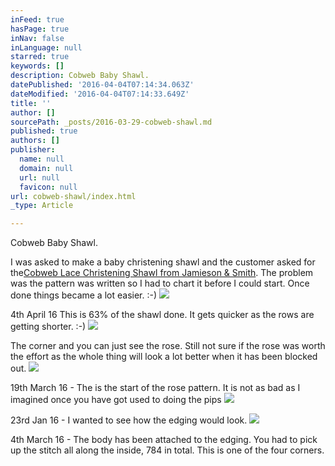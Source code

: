 ```yaml
---
inFeed: true
hasPage: true
inNav: false
inLanguage: null
starred: true
keywords: []
description: Cobweb Baby Shawl.
datePublished: '2016-04-04T07:14:34.063Z'
dateModified: '2016-04-04T07:14:33.649Z'
title: ''
author: []
sourcePath: _posts/2016-03-29-cobweb-shawl.md
published: true
authors: []
publisher:
  name: null
  domain: null
  url: null
  favicon: null
url: cobweb-shawl/index.html
_type: Article

---
```

Cobweb Baby Shawl.

I was asked to make a baby christening shawl and the customer asked for the[Cobweb Lace Christening Shawl from Jamieson & Smith][0]. The problem was the pattern was written so I had to chart it before I could start. Once done things became a lot easier. :-)
![](https://the-grid-user-content.s3-us-west-2.amazonaws.com/8ce65538-f1aa-4073-8be0-4b64ddccd988.jpg)

4th April 16 This is 63% of the shawl done. It gets quicker as the rows are getting shorter. :-) ![](https://the-grid-user-content.s3-us-west-2.amazonaws.com/d81f040c-a70d-49d0-9846-dd18f38578ba.jpg)

The corner and you can just see the rose. Still not sure if the rose was worth the effort as the whole thing will look a lot better when it has been blocked out.
![](https://the-grid-user-content.s3-us-west-2.amazonaws.com/c672c245-46bc-48ba-9378-330d082f155d.jpg)

19th March 16 - The is the start of the rose pattern. It is not as bad as I imagined once you have got used to doing the pips
![](https://the-grid-user-content.s3-us-west-2.amazonaws.com/61192f07-15a2-43e3-b3c7-2a6529277273.jpg)

23rd Jan 16 - I wanted to see how the edging would look.
![](https://the-grid-user-content.s3-us-west-2.amazonaws.com/8658fc2d-716f-4e37-9735-f6e9bc5d1bd8.jpg)

4th March 16 - The body has been attached to the edging. You had to pick up the stitch all along the inside, 784 in total. This is one of the four corners.

[0]: http://www.shetlandwoolbrokers.co.uk/epages/BT2741.sf/en_GB/?ObjectPath=/Shops/BT2741/Products/%22Kit%20-%20CW105%22
